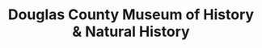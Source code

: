 ---
layout: repo
title: "Douglas County Museum of History & Natural History"
id: 25326
permalink: repos/25326/
---